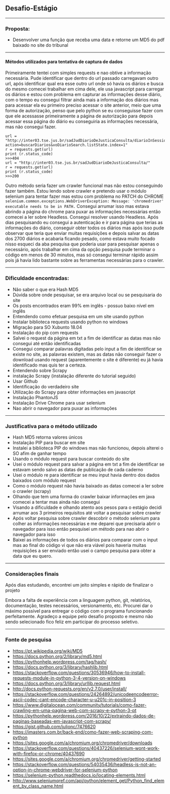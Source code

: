## Desafio-Estágio

---

### Proposta:

- Desenvolver uma função que receba uma data e retorne um MD5 do pdf baixado no site do tribunal

---

#### Métodos utilizados para tentativa de captura de dados

Primeiramente tentei com simples requests e nao obtive a informação necessária.
Pude identificar que dentro do url passado carregavam outro url, após identificar
qual era esse outro url onde só havia os diários e busca do mesmo comecei trabalhar
em cima dele, ele usa javascript para carregar os diários e estou com problema em
capturar as informações desse diário, com o tempo eu consegui filtrar ainda mais
a informação dos diários mas para acessar ela eu primeiro preciso acessar o site anterior,
meio que uma forma de autorização, penso que pelo python se eu conseguisse fazer
com que ele acessasse primeiramente a página de autorização para depois acessar
essa página do diário eu conseguiria as informações necessária, mas não consegui fazer.

    url = "http://inter03.tse.jus.br/sadJudDiarioDeJusticaConsulta/diarioInSession.do?action=buscarDiarios&voDiarioSearch.listState.index=1"
    r = requests.get(url)
    print (r.status_code)
    >>>404
    url = "http://inter03.tse.jus.br/sadJudDiarioDeJusticaConsulta/"
    r = requests.get(url)
    print (r.status_code)
    >>>200

Outro método seria fazer um crawler funcional mas não estou conseguindo fazer também. 
Estou lendo sobre crawler e pretendo usar o módulo selenium para tentar fazer
mas estou com problema no PATCH do CHROME 
`selenium.common.exceptions.WebDriverException: Message: 'chromedriver' executable needs to be in PATH.`
Consegui arrumar isso mas estava abrindo a página do chrome para puxar as informações
necessárias então comecei a ler sobre Headless. Consegui resolver usando Headless.
Após dias pesquisando eu consegui a autenticação e ir para página que terias as informações do diário,
conseguir obter todos os diários mas após isso pude observar que teria que enviar muitas requisições
e depois salvar as datas dos 2700 diários e acabaria ficando pesado,
como estava muito focado nisso esqueci da aba pesquisa que poderia usar para pesquisar apenas o necessário,
após trabalhar em cima da opção pesquisa pude terminar o código em menos de 30 minutos,
mas só consegui terminar rápido assim pois já havia lido bastante sobre as ferramentas necessárias para o crawler. 

---

### Dificuldade encontradas:

- Não saber o que era Hash MD5
- Dúvida sobre onde pesquisar, se era arquivo local ou se pesquisaria do site
- Os posts encontrados eram 99% em inglês - possuo baixo nível em inglês
- Entendendo como efetuar pesquisa em um site usando python
- Instalar biblioteca requests usando python no windows
- Migração para SO Xubunto 18.04
- Instalação do pip com requests
- Salvei o request da página em txt a fim de identificar as datas mas não consegui até então identificadas
- Consegui comparar palavras digitadas pelo input a fim de identificar se existe no site,
as palavras existem, mas as datas não conseguir fazer o download usando request (aparentemente o site é diferente) eu já havia identificado mas quis ter a certeza.
- Entendendo sobre Scrapy
- instalação Scrapy (instalação diferente do tutorial seguido)
- Usar Github
- Identificação do verdadeiro site
- Utilização do Scrapy para obter informações em javascript
- Instalação PhantonJS
- Instalação Drive Chrome para usar selenium
- Nao abrir o navegador para puxar as informações

---

### Justificativa para o método utilizado

- Hash MD5 retorna valores únicos
- Instalação PIP para buscar em site
- Instalei a biblioteca PIP do windows mas não funcionou, depois alterei o SO afim de ganhar tempo
- Usando o módulo request para buscar conteúdo do site
- Usei o módulo request para salvar a página em txt a fim de identificar se estavam sendo salvo as datas de publicação de cada caderno
- Usei o módulo re para identificar se meu input havia dentro dos dados baixados com módulo request
- Como o módulo request não havia baixado as datas comecei a ler sobre o crawler (scrapy)
- Olhando que tem uma forma do crawler baixar informações em java comecei a tentar mas ainda não consegui
- Visando a dificuldade e olhando atento aos pesos para o estágio decidi arrumar
aos 3 primeiros requisitos até voltar a pesquisar sobre crawler
- Após voltar pesquisa sobre crawler descobrir o método selenium para colher as informações
necessárias e me deparei que precisaria abrir o navegador para isso
então pesquisei um método para nao abrir o navegador para isso
- Baixei as informações de todos os diários para comparar com o input mas ao final do código
vi que não era viável pois haveria muitas requisições a ser enviado então usei o campo pesquisa para obter a data que eu quero.

---

### Considerações finais

Após dias estudando, encontrei um jeito simples e rápido de finalizar o projeto

Embora a falta de experiência com a linguagem python, git, relatórios, documentação, testes necessários, versionamento, etc.
Procurei dar o máximo possível para entregar o código com o programa funcionando perfeitamente.
Agradeço a equipe pelo desafio proposto e mesmo não sendo selecionado fico feliz em participar do processo seletivo.

---

### Fonte de pesquisa

- https://pt.wikipedia.org/wiki/MD5
- https://docs.python.org/2/library/md5.html
- https://pythonhelp.wordpress.com/tag/hash/
- https://docs.python.org/3/library/hashlib.html
- https://stackoverflow.com/questions/30536946/how-to-install-requests-module-in-python-3-4-version-on-windows
- https://docs.python.org/3/library/urllib.request.html
- http://docs.python-requests.org/en/v2.7.0/user/install/
- https://stackoverflow.com/questions/24264892/unicodeencodeerror-ascii-codec-cant-encode-character-u-u201c-in-position-3
- https://www.digitalocean.com/community/tutorials/como-fazer-crawling-em-uma-pagina-web-com-scrapy-e-python-3-pt
- https://pythonhelp.wordpress.com/2016/10/22/extraindo-dados-de-paginas-baseadas-em-javascript-com-scrapy/
- https://gist.github.com/julionc/7476620 
- https://imasters.com.br/back-end/como-fazer-web-scraping-com-python
- https://sites.google.com/a/chromium.org/chromedriver/downloads
- https://stackoverflow.com/questions/40437226/selenium-wont-work-with-firefox-or-chrome/40437690
- https://sites.google.com/a/chromium.org/chromedriver/getting-started
- https://stackoverflow.com/questions/54035436/headless-is-not-an-option-in-chrome-webdriver-for-selenium-python
- https://selenium-python.readthedocs.io/locating-elements.html
- http://www.seleniumqref.com/api/python/element_get/Python_find_element_by_class_name.html
